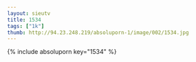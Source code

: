 ```yaml
--- 
layout: sieutv
title: 1534
tags: ["1k"]
thumb: http://94.23.248.219/absoluporn-1/image/002/1534.jpg
---
```

{% include absoluporn key="1534" %} 
